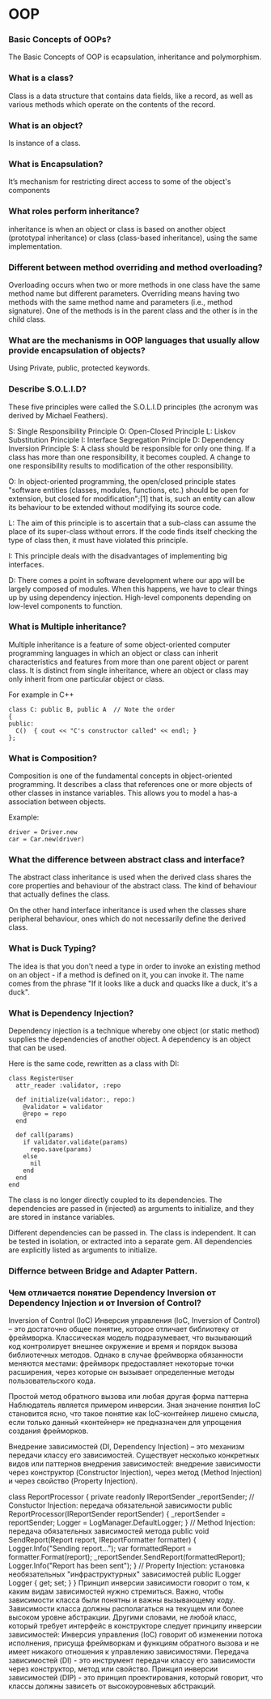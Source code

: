 # OOP

### Basic Concepts of OOPs?

The Basic Concepts of OOP is ecapsulation, inheritance and polymorphism.

### What is a class?
Сlass is a data structure that contains data fields, like a record, as well as various methods which operate on the contents of the record.

### What is an object?

Is instance of a class.

### What is Encapsulation?

It’s mechanism for restricting direct access to some of the object's components

### What roles perform inheritance?

inheritance is when an object or class is based on another object (prototypal inheritance) or class (class-based inheritance), using the same implementation.

### Different between method overriding and method overloading?

Overloading occurs when two or more methods in one class have the same method name but different parameters. Overriding means having two methods with the same method name and parameters (i.e., method signature). One of the methods is in the parent class and the other is in the child class.

### What are the mechanisms in OOP languages that usually allow provide encapsulation of objects?

Using Private, public, protected keywords.

### Describe S.O.L.I.D?

These five principles were called the S.O.L.I.D principles (the acronym was derived by Michael Feathers).

S: Single Responsibility Principle
O: Open-Closed Principle
L: Liskov Substitution Principle
I: Interface Segregation Principle
D: Dependency Inversion Principle
S: A class should be responsible for only one thing. If a class has more than one responsibility, it becomes coupled. A change to one responsibility results to modification of the other responsibility.

O: In object-oriented programming, the open/closed principle states "software entities (classes, modules, functions, etc.) should be open for extension, but closed for modification";[1] that is, such an entity can allow its behaviour to be extended without modifying its source code.

L: The aim of this principle is to ascertain that a sub-class can assume the place of its super-class without errors. If the code finds itself checking the type of class then, it must have violated this principle.

I: This principle deals with the disadvantages of implementing big interfaces.

D: There comes a point in software development where our app will be largely composed of modules. When this happens, we have to clear things up by using dependency injection. High-level components depending on low-level components to function.

### What is Multiple inheritance?

Multiple inheritance is a feature of some object-oriented computer programming languages in which an object or class can inherit characteristics and features from more than one parent object or parent class.
It is distinct from single inheritance, where an object or class may only inherit from one particular object or class.

For example in C++
```
class C: public B, public A  // Note the order
{
public:
  C()  { cout << "C's constructor called" << endl; }
};
```

### What is Composition?

Composition is one of the fundamental concepts in object-oriented programming. It describes a class that references one or more objects of other classes in instance variables. This allows you to model a has-a association between objects.

Example:
```
driver = Driver.new
car = Car.new(driver)

```

### What the difference between abstract class and interface?

The abstract class inheritance is used when the derived class shares the core properties and behaviour of the abstract class. The kind of behaviour that actually defines the class.

On the other hand interface inheritance is used when the classes share peripheral behaviour, ones which do not necessarily define the derived class.

### What is Duck Typing?

The idea is that you don't need a type in order to invoke an existing method on an object - if a method is defined on it, you can invoke it.
The name comes from the phrase "If it looks like a duck and quacks like a duck, it's a duck".

### What is Dependency Injection?
Dependency injection is a technique whereby one object (or static method) supplies the dependencies of another object. A dependency is an object that can be used.


Here is the same code, rewritten as a class with DI:
```
class RegisterUser
  attr_reader :validator, :repo

  def initialize(validator:, repo:)
    @validator = validator
    @repo = repo
  end

  def call(params)
    if validator.validate(params)
      repo.save(params)
    else
      nil
    end
  end
end
```

The class is no longer directly coupled to its dependencies. The dependencies are passed in (injected) as arguments to initialize, and they are stored in instance variables.

Different dependencies can be passed in.
The class is independent. It can be tested in isolation, or extracted into a separate gem.
All dependencies are explicitly listed as arguments to initialize.


### Differnce between Bridge and Adapter Pattern.

### Чем отличается понятие Dependency Inversion от Dependency Injection и от Inversion of Control?

Inversion of Control (IoC)
Инверсия управления (IoC, Inversion of Control) – это достаточно общее понятие, которое отличает библиотеку от фреймворка. Классическая модель подразумевает, что вызывающий код контролирует внешнее окружение и время и порядок вызова библиотечных методов. Однако в случае фреймворка обязанности меняются местами: фреймворк предоставляет некоторые точки расширения, через которые он вызывает определенные методы пользовательского кода.

Простой метод обратного вызова или любая другая форма паттерна Наблюдатель является примером инверсии. Зная значение понятия IoC становится ясно, что такое понятие как IoC-контейнер лишено смысла, если только данный «контейнер» не предназначен для упрощения создания фрейморков.


Внедрение зависимостей (DI, Dependency Injection) – это механизм передачи классу его зависимостей. Существует несколько конкретных видов или паттернов внедрения зависимостей: внедрение зависимости через конструктор (Constructor Injection), через метод (Method Injection) и через свойство (Property Injection).

class ReportProcessor
{
    private readonly IReportSender _reportSender;
    // Constuctor Injection: передача обязательной зависимости
    public ReportProcessor(IReportSender reportSender)
    {
        _reportSender = reportSender;
        Logger = LogManager.DefaultLogger;
    }
    // Method Injection: передача обязательных зависимостей метода
    public void SendReport(Report report, IReportFormatter formatter)
    {
        Logger.Info("Sending report...");
        var formattedReport = formatter.Format(report);
        _reportSender.SendReport(formattedReport);
        Logger.Info("Report has been sent");
    }
    // Property Injection: установка необязательных "инфраструктурных" зависимостей
    public ILogger Logger { get; set; }
}
Принцип инверсии зависимости говорит о том, к каким видам зависимостей нужно стремиться. Важно, чтобы зависимости класса были понятны и важны вызывающему коду. Зависимости класса должны располагаться на текущем или более высоком уровне абстракции. Другими словами, не любой класс, который требует интерфейс в конструкторе следует принципу инверсии зависимостей:
Инверсия управления (IoC) говорит об изменении потока исполнения, присуща фреймворкам и функциям обратного вызова и не имеет никакого отношения к управлению зависимостями. Передача зависимостей (DI) - это инструмент передачи классу его зависимости через конструктор, метод или свойство. Принцип инверсии зависимостей (DIP) - это принцип проектирования, который говорит, что классы должны зависеть от высокоуровневых абстракций.
